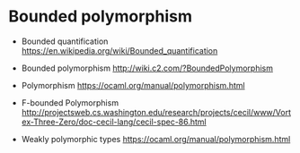 # Bounded polymorphism

* Bounded quantification
https://en.wikipedia.org/wiki/Bounded_quantification

* Bounded polymorphism
http://wiki.c2.com/?BoundedPolymorphism

* Polymorphism
https://ocaml.org/manual/polymorphism.html

* F-bounded Polymorphism
http://projectsweb.cs.washington.edu/research/projects/cecil/www/Vortex-Three-Zero/doc-cecil-lang/cecil-spec-86.html

* Weakly polymorphic types
https://ocaml.org/manual/polymorphism.html
